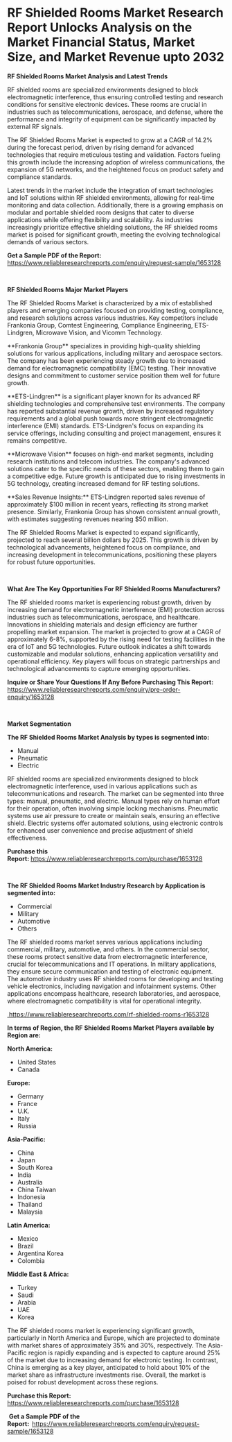 <p><h1>RF Shielded Rooms Market Research Report Unlocks Analysis on the Market Financial Status, Market Size, and Market Revenue upto 2032</h1></p><p><strong>RF Shielded Rooms Market Analysis and Latest Trends</strong></p>
<p><p>RF shielded rooms are specialized environments designed to block electromagnetic interference, thus ensuring controlled testing and research conditions for sensitive electronic devices. These rooms are crucial in industries such as telecommunications, aerospace, and defense, where the performance and integrity of equipment can be significantly impacted by external RF signals.</p><p>The RF Shielded Rooms Market is expected to grow at a CAGR of 14.2% during the forecast period, driven by rising demand for advanced technologies that require meticulous testing and validation. Factors fueling this growth include the increasing adoption of wireless communications, the expansion of 5G networks, and the heightened focus on product safety and compliance standards. </p><p>Latest trends in the market include the integration of smart technologies and IoT solutions within RF shielded environments, allowing for real-time monitoring and data collection. Additionally, there is a growing emphasis on modular and portable shielded room designs that cater to diverse applications while offering flexibility and scalability. As industries increasingly prioritize effective shielding solutions, the RF shielded rooms market is poised for significant growth, meeting the evolving technological demands of various sectors.</p></p>
<p><strong>Get a Sample PDF of the Report:&nbsp;</strong> <a href="https://www.reliableresearchreports.com/enquiry/request-sample/1653128?utm_campaign=2295&utm_medium=2&utm_source=Github&utm_content=ia&utm_term=16042025&utm_id=rf-shielded-rooms">https://www.reliableresearchreports.com/enquiry/request-sample/1653128</a></p>
<p>&nbsp;</p>
<p><strong>RF Shielded Rooms Major Market Players</strong></p>
<p><p>The RF Shielded Rooms Market is characterized by a mix of established players and emerging companies focused on providing testing, compliance, and research solutions across various industries. Key competitors include Frankonia Group, Comtest Engineering, Compliance Engineering, ETS-Lindgren, Microwave Vision, and Vicomm Technology.</p><p>**Frankonia Group** specializes in providing high-quality shielding solutions for various applications, including military and aerospace sectors. The company has been experiencing steady growth due to increased demand for electromagnetic compatibility (EMC) testing. Their innovative designs and commitment to customer service position them well for future growth.</p><p>**ETS-Lindgren** is a significant player known for its advanced RF shielding technologies and comprehensive test environments. The company has reported substantial revenue growth, driven by increased regulatory requirements and a global push towards more stringent electromagnetic interference (EMI) standards. ETS-Lindgren's focus on expanding its service offerings, including consulting and project management, ensures it remains competitive.</p><p>**Microwave Vision** focuses on high-end market segments, including research institutions and telecom industries. The company's advanced solutions cater to the specific needs of these sectors, enabling them to gain a competitive edge. Future growth is anticipated due to rising investments in 5G technology, creating increased demand for RF testing solutions.</p><p>**Sales Revenue Insights:** ETS-Lindgren reported sales revenue of approximately $100 million in recent years, reflecting its strong market presence. Similarly, Frankonia Group has shown consistent annual growth, with estimates suggesting revenues nearing $50 million. </p><p>The RF Shielded Rooms Market is expected to expand significantly, projected to reach several billion dollars by 2025. This growth is driven by technological advancements, heightened focus on compliance, and increasing development in telecommunications, positioning these players for robust future opportunities.</p></p>
<p>&nbsp;</p>
<p><strong>What Are The Key Opportunities For RF Shielded Rooms Manufacturers?</strong></p>
<p><p>The RF shielded rooms market is experiencing robust growth, driven by increasing demand for electromagnetic interference (EMI) protection across industries such as telecommunications, aerospace, and healthcare. Innovations in shielding materials and design efficiency are further propelling market expansion. The market is projected to grow at a CAGR of approximately 6-8%, supported by the rising need for testing facilities in the era of IoT and 5G technologies. Future outlook indicates a shift towards customizable and modular solutions, enhancing application versatility and operational efficiency. Key players will focus on strategic partnerships and technological advancements to capture emerging opportunities.</p></p>
<p><strong>Inquire or Share Your Questions If Any Before Purchasing This Report:</strong> <a href="https://www.reliableresearchreports.com/enquiry/pre-order-enquiry/1653128?utm_campaign=2295&utm_medium=2&utm_source=Github&utm_content=ia&utm_term=16042025&utm_id=rf-shielded-rooms">https://www.reliableresearchreports.com/enquiry/pre-order-enquiry/1653128</a></p>
<p>&nbsp;</p>
<p><strong>Market Segmentation</strong></p>
<p><strong>The RF Shielded Rooms Market Analysis by types is segmented into:</strong></p>
<p><ul><li>Manual</li><li>Pneumatic</li><li>Electric</li></ul></p>
<p><p>RF shielded rooms are specialized environments designed to block electromagnetic interference, used in various applications such as telecommunications and research. The market can be segmented into three types: manual, pneumatic, and electric. Manual types rely on human effort for their operation, often involving simple locking mechanisms. Pneumatic systems use air pressure to create or maintain seals, ensuring an effective shield. Electric systems offer automated solutions, using electronic controls for enhanced user convenience and precise adjustment of shield effectiveness.</p></p>
<p><strong>Purchase this Report:&nbsp;</strong><a href="https://www.reliableresearchreports.com/purchase/1653128?utm_campaign=2295&utm_medium=2&utm_source=Github&utm_content=ia&utm_term=16042025&utm_id=rf-shielded-rooms">https://www.reliableresearchreports.com/purchase/1653128</a></p>
<p>&nbsp;</p>
<p><strong>The RF Shielded Rooms Market Industry Research by Application is segmented into:</strong></p>
<p><ul><li>Commercial</li><li>Military</li><li>Automotive</li><li>Others</li></ul></p>
<p><p>The RF shielded rooms market serves various applications including commercial, military, automotive, and others. In the commercial sector, these rooms protect sensitive data from electromagnetic interference, crucial for telecommunications and IT operations. In military applications, they ensure secure communication and testing of electronic equipment. The automotive industry uses RF shielded rooms for developing and testing vehicle electronics, including navigation and infotainment systems. Other applications encompass healthcare, research laboratories, and aerospace, where electromagnetic compatibility is vital for operational integrity.</p></p>
<p><a href="https://www.reliableresearchreports.com/rf-shielded-rooms-r1653128?utm_campaign=2295&utm_medium=2&utm_source=Github&utm_content=ia&utm_term=16042025&utm_id=rf-shielded-rooms">&nbsp;https://www.reliableresearchreports.com/rf-shielded-rooms-r1653128</a></p>
<p><strong>In terms of Region, the RF Shielded Rooms Market Players available by Region are:</strong></p>
<p>
    <p> <strong> North America: </strong>
        <ul>
            <li>United States</li>
            <li>Canada</li>
        </ul>
        </p> 
    <p> <strong> Europe: </strong>
        <ul>
            <li>Germany</li>
            <li>France</li>
            <li>U.K.</li>
            <li>Italy</li>
            <li>Russia</li>
        </ul>
        </p> 
    <p> <strong> Asia-Pacific: </strong>
        <ul>
            <li>China</li>
            <li>Japan</li>
            <li>South Korea</li>
            <li>India</li>
            <li>Australia</li>
            <li>China Taiwan</li>
            <li>Indonesia</li>
            <li>Thailand</li>
            <li>Malaysia</li>
        </ul>
        </p> 
    <p> <strong> Latin America: </strong>
        <ul>
            <li>Mexico</li>
            <li>Brazil</li>
            <li>Argentina Korea</li>
            <li>Colombia</li>
        </ul>
        </p> 
    <p> <strong> Middle East & Africa: </strong>
        <ul>
            <li>Turkey</li>
            <li>Saudi</li>
            <li>Arabia</li>
            <li>UAE</li>
            <li>Korea</li>
        </ul>
    </p>
    </p>
<p><p>The RF shielded rooms market is experiencing significant growth, particularly in North America and Europe, which are projected to dominate with market shares of approximately 35% and 30%, respectively. The Asia-Pacific region is rapidly expanding and is expected to capture around 25% of the market due to increasing demand for electronic testing. In contrast, China is emerging as a key player, anticipated to hold about 10% of the market share as infrastructure investments rise. Overall, the market is poised for robust development across these regions.</p></p>
<p><strong>Purchase this Report: </strong><a href="https://www.reliableresearchreports.com/purchase/1653128?utm_campaign=2295&utm_medium=2&utm_source=Github&utm_content=ia&utm_term=16042025&utm_id=rf-shielded-rooms">https://www.reliableresearchreports.com/purchase/1653128</a></p>
<p>&nbsp;<strong>Get a Sample PDF of the Report:&nbsp;&nbsp;</strong><a href="https://www.reliableresearchreports.com/enquiry/request-sample/1653128?utm_campaign=2295&utm_medium=2&utm_source=Github&utm_content=ia&utm_term=16042025&utm_id=rf-shielded-rooms">https://www.reliableresearchreports.com/enquiry/request-sample/1653128</a></p>
<p><strong></strong></p>
<p><p></p><p></p><p></p></p>